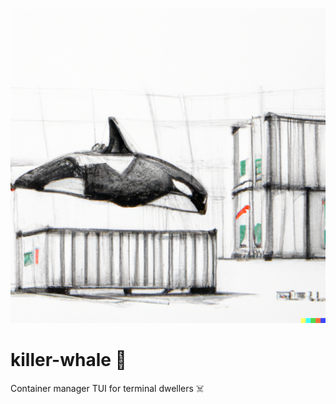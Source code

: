 <p align="centre">
  <img src="https://github.com/somnek/killer-whale/blob/main/src/logo.png?raw=true"/>
</p>


# killer-whale 🐳
Container manager TUI for terminal dwellers ☠️


